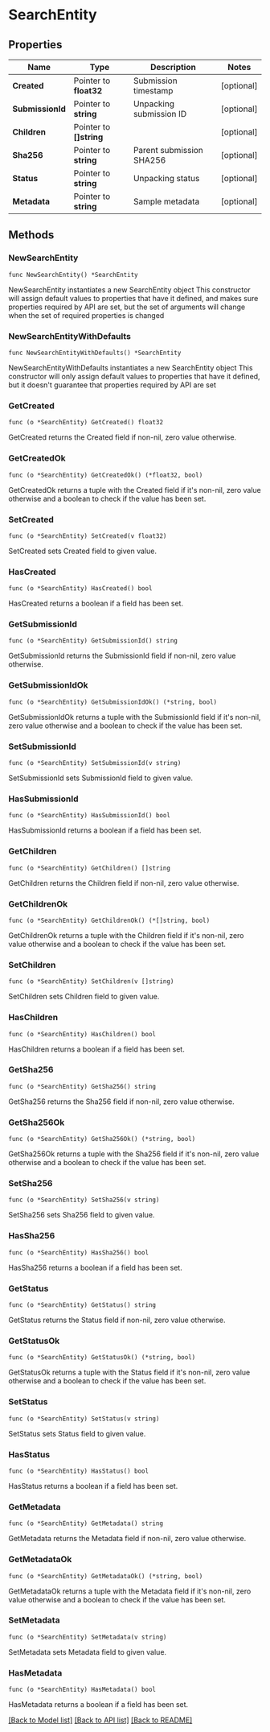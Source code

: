 # SearchEntity

## Properties

Name | Type | Description | Notes
------------ | ------------- | ------------- | -------------
**Created** | Pointer to **float32** | Submission timestamp | [optional] 
**SubmissionId** | Pointer to **string** | Unpacking submission ID | [optional] 
**Children** | Pointer to **[]string** |  | [optional] 
**Sha256** | Pointer to **string** | Parent submission SHA256 | [optional] 
**Status** | Pointer to **string** | Unpacking status | [optional] 
**Metadata** | Pointer to **string** | Sample metadata | [optional] 

## Methods

### NewSearchEntity

`func NewSearchEntity() *SearchEntity`

NewSearchEntity instantiates a new SearchEntity object
This constructor will assign default values to properties that have it defined,
and makes sure properties required by API are set, but the set of arguments
will change when the set of required properties is changed

### NewSearchEntityWithDefaults

`func NewSearchEntityWithDefaults() *SearchEntity`

NewSearchEntityWithDefaults instantiates a new SearchEntity object
This constructor will only assign default values to properties that have it defined,
but it doesn't guarantee that properties required by API are set

### GetCreated

`func (o *SearchEntity) GetCreated() float32`

GetCreated returns the Created field if non-nil, zero value otherwise.

### GetCreatedOk

`func (o *SearchEntity) GetCreatedOk() (*float32, bool)`

GetCreatedOk returns a tuple with the Created field if it's non-nil, zero value otherwise
and a boolean to check if the value has been set.

### SetCreated

`func (o *SearchEntity) SetCreated(v float32)`

SetCreated sets Created field to given value.

### HasCreated

`func (o *SearchEntity) HasCreated() bool`

HasCreated returns a boolean if a field has been set.

### GetSubmissionId

`func (o *SearchEntity) GetSubmissionId() string`

GetSubmissionId returns the SubmissionId field if non-nil, zero value otherwise.

### GetSubmissionIdOk

`func (o *SearchEntity) GetSubmissionIdOk() (*string, bool)`

GetSubmissionIdOk returns a tuple with the SubmissionId field if it's non-nil, zero value otherwise
and a boolean to check if the value has been set.

### SetSubmissionId

`func (o *SearchEntity) SetSubmissionId(v string)`

SetSubmissionId sets SubmissionId field to given value.

### HasSubmissionId

`func (o *SearchEntity) HasSubmissionId() bool`

HasSubmissionId returns a boolean if a field has been set.

### GetChildren

`func (o *SearchEntity) GetChildren() []string`

GetChildren returns the Children field if non-nil, zero value otherwise.

### GetChildrenOk

`func (o *SearchEntity) GetChildrenOk() (*[]string, bool)`

GetChildrenOk returns a tuple with the Children field if it's non-nil, zero value otherwise
and a boolean to check if the value has been set.

### SetChildren

`func (o *SearchEntity) SetChildren(v []string)`

SetChildren sets Children field to given value.

### HasChildren

`func (o *SearchEntity) HasChildren() bool`

HasChildren returns a boolean if a field has been set.

### GetSha256

`func (o *SearchEntity) GetSha256() string`

GetSha256 returns the Sha256 field if non-nil, zero value otherwise.

### GetSha256Ok

`func (o *SearchEntity) GetSha256Ok() (*string, bool)`

GetSha256Ok returns a tuple with the Sha256 field if it's non-nil, zero value otherwise
and a boolean to check if the value has been set.

### SetSha256

`func (o *SearchEntity) SetSha256(v string)`

SetSha256 sets Sha256 field to given value.

### HasSha256

`func (o *SearchEntity) HasSha256() bool`

HasSha256 returns a boolean if a field has been set.

### GetStatus

`func (o *SearchEntity) GetStatus() string`

GetStatus returns the Status field if non-nil, zero value otherwise.

### GetStatusOk

`func (o *SearchEntity) GetStatusOk() (*string, bool)`

GetStatusOk returns a tuple with the Status field if it's non-nil, zero value otherwise
and a boolean to check if the value has been set.

### SetStatus

`func (o *SearchEntity) SetStatus(v string)`

SetStatus sets Status field to given value.

### HasStatus

`func (o *SearchEntity) HasStatus() bool`

HasStatus returns a boolean if a field has been set.

### GetMetadata

`func (o *SearchEntity) GetMetadata() string`

GetMetadata returns the Metadata field if non-nil, zero value otherwise.

### GetMetadataOk

`func (o *SearchEntity) GetMetadataOk() (*string, bool)`

GetMetadataOk returns a tuple with the Metadata field if it's non-nil, zero value otherwise
and a boolean to check if the value has been set.

### SetMetadata

`func (o *SearchEntity) SetMetadata(v string)`

SetMetadata sets Metadata field to given value.

### HasMetadata

`func (o *SearchEntity) HasMetadata() bool`

HasMetadata returns a boolean if a field has been set.


[[Back to Model list]](../README.md#documentation-for-models) [[Back to API list]](../README.md#documentation-for-api-endpoints) [[Back to README]](../README.md)


